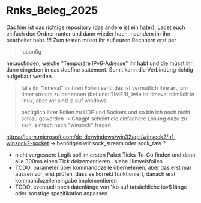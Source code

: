 # Rnks_Beleg_2025
Das hier ist das richtige repository (das andere ist ein hater).
Ladet euch einfach den Ordner runter und dann wieder hoch, nachdem ihr ihn bearbeitet habt.
!!! Zum testen müsst ihr auf euren Rechnern erst per
>ipconfig

herausfinden, welche "Temporäre IPv6-Adresse" ihr habt und die müsst ihr dann eingeben in das #define statement.
Somit kann die Verbindung richtig aufgebaut werden. 

> falls ihr "timeval" in ihren Folien seht: das ist vermutlich ihre art, um timer structs zu benennen (bei uns: TIMER), iwie ist timeval nämlich in linux, aber wir sind ja auf windows
>
> bezüglich ihrer Folien zu UDP und Sockets und so bin ich noch nicht schlau geworden -> Chagpt scheint die einfachere Lösung dazu zu sein, einfach nach "winsock" fragen
>


https://learn.microsoft.com/de-de/windows/win32/api/winsock2/nf-winsock2-socket
-> benötigen wir sock_stream oder sock_raw ?

* nicht vergessen: Logik soll im ersten Paket Ticks-To-Go finden und dann alle 300ms einen Tick dekrementieren...siehe Hinweisfolien
* TODO: parameter über kommandozeile übernehmen, aber das erst mal aussen vor, erst prüfen, dass es korrekt funktioniert, danach erst kommandozeileneingabe implementieren
* TODO: eventuell noch datenlänge von 1kb auf tatsächliche ipv6 länge oder sonstige spezifikation anpassen
